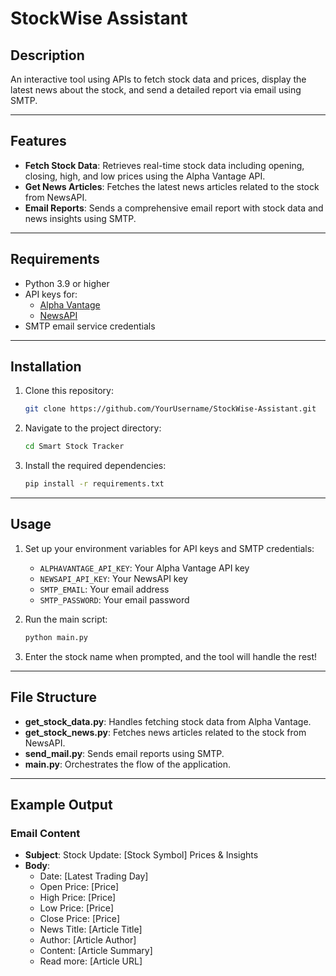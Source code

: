 # StockWise Assistant

## Description
An interactive tool using APIs to fetch stock data and prices, display the latest news about the stock, and send a detailed report via email using SMTP.

---

## Features
- **Fetch Stock Data**: Retrieves real-time stock data including opening, closing, high, and low prices using the Alpha Vantage API.
- **Get News Articles**: Fetches the latest news articles related to the stock from NewsAPI.
- **Email Reports**: Sends a comprehensive email report with stock data and news insights using SMTP.

---

## Requirements
- Python 3.9 or higher
- API keys for:
  - [Alpha Vantage](https://www.alphavantage.co/)
  - [NewsAPI](https://newsapi.org/)
- SMTP email service credentials

---

## Installation
1. Clone this repository:
   ```bash
   git clone https://github.com/YourUsername/StockWise-Assistant.git
   ```
2. Navigate to the project directory:
   ```bash
   cd Smart Stock Tracker
   ```
3. Install the required dependencies:
   ```bash
   pip install -r requirements.txt
   ```

---

## Usage
1. Set up your environment variables for API keys and SMTP credentials:
   - `ALPHAVANTAGE_API_KEY`: Your Alpha Vantage API key
   - `NEWSAPI_API_KEY`: Your NewsAPI key
   - `SMTP_EMAIL`: Your email address
   - `SMTP_PASSWORD`: Your email password

2. Run the main script:
   ```bash
   python main.py
   ```
3. Enter the stock name when prompted, and the tool will handle the rest!

---

## File Structure
- **get_stock_data.py**: Handles fetching stock data from Alpha Vantage.
- **get_stock_news.py**: Fetches news articles related to the stock from NewsAPI.
- **send_mail.py**: Sends email reports using SMTP.
- **main.py**: Orchestrates the flow of the application.

---

## Example Output
### Email Content
- **Subject**: Stock Update: [Stock Symbol] Prices & Insights
- **Body**:
  - Date: [Latest Trading Day]
  - Open Price: [Price]
  - High Price: [Price]
  - Low Price: [Price]
  - Close Price: [Price]
  - News Title: [Article Title]
  - Author: [Article Author]
  - Content: [Article Summary]
  - Read more: [Article URL]



